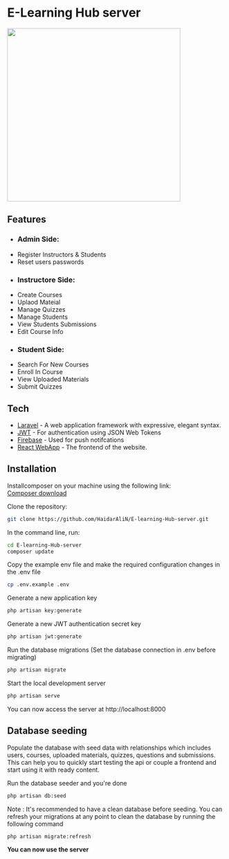 # E-Learning Hub server
<img src="https://raw.githubusercontent.com/laravel/art/master/logo-lockup/5%20SVG/2%20CMYK/1%20Full%20Color/laravel-logolockup-cmyk-red.svg" width="400">

## Features

- ### Admin Side:
- Register Instructors & Students
- Reset users passwords 
- ### Instructore Side:
- Create Courses
- Uplaod Mateial
- Manage Quizzes
- Manage Students
- View Students Submissions
- Edit Course Info
- ### Student Side:
- Search For New Courses
- Enroll In Course
- View Uploaded Materials
- Submit Quizzes

## Tech

- [Laravel] - A web application framework with expressive, elegant syntax.
- [JWT] - For authentication using JSON Web Tokens
- [Firebase] - Used for push notifcations
- [React WebApp] - The frontend of the website.



## Installation

Installcomposer on your machine using the following link: <br />
<a href="https://getcomposer.org/download/">Composer download</a>

Clone the repository:

```sh
git clone https://github.com/HaidarAliN/E-learning-Hub-server.git
```
In the command line, run:

```sh
cd E-learning-Hub-server
composer update
```

Copy the example env file and make the required configuration changes in the .env file

```sh
cp .env.example .env
```

Generate a new application key

```sh
php artisan key:generate
```

Generate a new JWT authentication secret key

```sh
php artisan jwt:generate
```

Run the database migrations (Set the database connection in .env before migrating)

```sh
php artisan migrate
```

Start the local development server

```sh
php artisan serve
```

You can now access the server at http://localhost:8000

## Database seeding
Populate the database with seed data with relationships which includes users, courses, uploaded materials, quizzes, questions and submissions. This can help you to quickly start testing the api or couple a frontend and start using it with ready content.

Run the database seeder and you're done
```sh
php artisan db:seed
```
Note : It's recommended to have a clean database before seeding. You can refresh your migrations at any point to clean the database by running the following command

```sh
php artisan migrate:refresh
```

**You can now use the server**


[//]: # (These are reference links used in the body of this note and get stripped out when the markdown processor does its job. There is no need to format nicely because it shouldn't be seen. Thanks SO - http://stackoverflow.com/questions/4823468/store-comments-in-markdown-syntax.)

   [JWT]: <https://www.positronx.io/laravel-jwt-authentication-tutorial-user-login-signup-api/>
   [Firebase]: <https://firebase.google.com/>
   [React WebApp]: <https://github.com/HaidarAliN/E-learning-Hub-Frontend.git>
   [Laravel]: <https://laravel.com/>
   [Amazon EC2]: <https://aws.amazon.com/ec2/>


